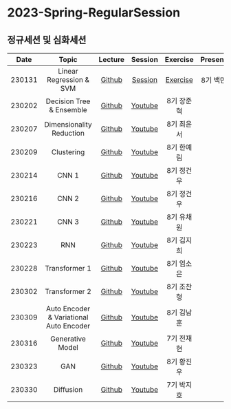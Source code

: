 # 2023-Spring-RegularSession
## 정규세션 및 심화세션
|Date|Topic|Lecture|Session|Exercise|Presenter|
|:---:|:---:|:---:|:---:|:---:|:---:|
|230131|Linear Regression & SVM|[Github](https://github.com/DataScience-Lab-Yonsei/2023-Spring-RegularSession/tree/main/%5B0131%5D_LinearRegression_and_SVM/lecture)|[Session](https://youtu.be/2n0-HaP1ASw)|[Exercise](https://youtu.be/2n0-HaP1ASw)|8기 백민준|
|230202|Decision Tree & Ensemble|[Github](https://github.com/DataScience-Lab-Yonsei/2023-Spring-RegularSession/tree/main/%5B0202%5D_DecisionTree_and_Ensemble/%E1%84%8C%E1%85%A1%E1%84%85%E1%85%AD)|[Youtube](https://youtu.be/c2NBn45cEz4)|8기 장준혁|
|230207|Dimensionality Reduction|[Github](https://github.com/ddoddii/2023-Spring-First-RegularSession/tree/main/%5B0207%5D_Dimensionality_Reduction)|[Youtube](https://youtu.be/URElPfPKnYo)|8기 최윤서|
|230209|Clustering|[Github](https://github.com/ddoddii/2023-Spring-First-RegularSession/tree/main/%5B0209%5D_Clustering)|[Youtube](https://youtu.be/WrXwOhHKfzo)|8기 한예림|
|230214|CNN 1|[Github](https://github.com/ddoddii/2023-Spring-First-RegularSession/tree/main/%5B0214%5D_CNN1)|[Youtube](https://youtu.be/t8S2pttmYLs)|8기 정건우|
|230216|CNN 2|[Github](https://github.com/ddoddii/2023-Spring-First-RegularSession/tree/main/%5B0216%5D_CNN2)|[Youtube](https://youtu.be/Og9pbtl9lXM)|8기 정건우|
|230221|CNN 3|[Github](https://github.com/ddoddii/2023-Spring-First-RegularSession/tree/main/%5B0221%5D_CNN3)|[Youtube](https://youtu.be/CO5bGUC5Y1k)|8기 유채원|
|230223|RNN|[Github](https://github.com/ddoddii/2023-Spring-First-RegularSession/tree/main/%5B0223%5D_RNN)|[Youtube](https://youtu.be/R1mzSOSLskI)|8기 김지희|
|230228|Transformer 1|[Github](https://github.com/ddoddii/2023-Spring-First-RegularSession/tree/main/%5B0228_0302%5D_Transformer1_2)|[Youtube](https://youtu.be/ex9Wulo7wxM)|8기 엄소은|
|230302|Transformer 2|[Github](https://github.com/ddoddii/2023-Spring-First-RegularSession/tree/main/%5B0228_0302%5D_Transformer1_2)|[Youtube](https://youtu.be/Q0N-MyRaRRE)|8기 조찬형|
|230309|Auto Encoder & Variational Auto Encoder|[Github]()|[Youtube]()|8기 김남훈|
|230316|Generative Model|[Github]()|[Youtube]()|7기 전재현|
|230323|GAN|[Github]()|[Youtube]()|8기 황진우|
|230330|Diffusion|[Github]()|[Youtube]()|7기 박지호|
